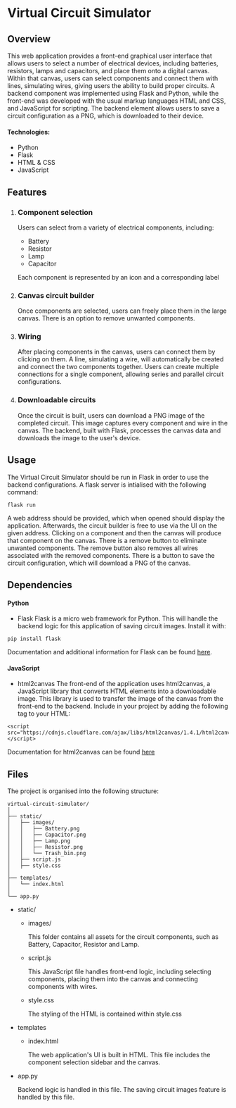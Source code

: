 # Virtual Circuit Simulator
## Overview
This web application provides a front-end graphical user interface that allows users to select a number of electrical devices, including batteries, resistors, lamps and capacitors, and place them onto a digital canvas. Within that canvas, users can select components and connect them with lines, simulating wires, giving users the ability to build proper circuits. A backend component was implemented using Flask and Python, while the front-end was developed with the usual markup languages HTML and CSS, and JavaScript for scripting. The backend element allows users to save a circuit configuration as a PNG, which is downloaded to their device.

#### Technologies:
* Python
* Flask
* HTML & CSS
* JavaScript

## Features
1. ### Component selection

    Users can select from a variety of electrical components, including:
    * Battery
    * Resistor
    * Lamp
    * Capacitor
    
    Each component is represented by an icon and a corresponding label
2. ### Canvas circuit builder
    
    Once components are selected, users can freely place them in the large canvas. There is an option to remove unwanted components. 
3. ### Wiring

    After placing components in the canvas, users can connect them by clicking on them. A line, simulating a wire, will automatically be created and connect the two components together. Users can create multiple connections for a single component, allowing series and parallel circuit configurations. 
4. ### Downloadable circuits

    Once the circuit is built, users can download a PNG image of the completed circuit. This image captures every component and wire in the canvas. The backend, built with Flask, processes the canvas data and downloads the image to the user's device.
## Usage
The Virtual Circuit Simulator should be run in Flask in order to use the backend configurations. A flask server is intialised with the following command:
```
flask run
```
A web address should be provided, which when opened should display the application.
Afterwards, the circuit builder is free to use via the UI on the given address. Clicking on a component and then the canvas will produce that component on the canvas. There is a remove button to eliminate unwanted components. The remove button also removes all wires associated with the removed components. There is a button to save the circuit configuration, which will download a PNG of the canvas.
## Dependencies
#### Python
* Flask
Flask is a micro web framework for Python. This will handle the backend logic for this application of saving circuit images.
Install it with:
```
pip install flask
```
Documentation and additional information for Flask can be found [here](https://flask.palletsprojects.com/en/stable/installation/).
#### JavaScript
* html2canvas
The front-end of the application uses html2canvas, a JavaScript library that converts HTML elements into a downloadable image. This library is used to transfer the image of the canvas from the front-end to the backend.
Include in your project by adding the following tag to your HTML:
```
<script src="https://cdnjs.cloudflare.com/ajax/libs/html2canvas/1.4.1/html2canvas.min.js"></script>
```
Documentation for html2canvas can be found [here](https://html2canvas.hertzen.com/documentation)

## Files
The project is organised into the following structure:
```
virtual-circuit-simulator/
│
├── static/
│   ├── images/
│   │   ├── Battery.png
│   │   ├── Capacitor.png
│   │   ├── Lamp.png
│   │   ├── Resistor.png
│   │   └── Trash_bin.png
│   ├── script.js
│   ├── style.css
│
├── templates/
│   └── index.html
│
└── app.py
```
* static/
    * images/
        
        This folder contains all assets for the circuit components, such as Battery, Capacitor, Resistor and Lamp.
    * script.js

        This JavaScript file handles front-end logic, including selecting components, placing them into the canvas and connecting components with wires.
    * style.css

        The styling of the HTML is contained within style.css
* templates
    * index.html
        
        The web application's UI is built in HTML. This file includes the component selection sidebar and the canvas.
* app.py

    Backend logic is handled in this file. The saving circuit images feature is handled by this file.

